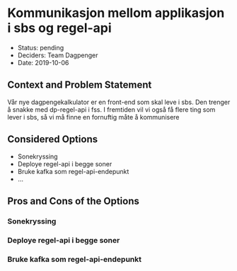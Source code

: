 # Kommunikasjon mellom applikasjon i sbs og regel-api 

* Status: pending
* Deciders: Team Dagpenger
* Date: 2019-10-06 

## Context and Problem Statement

Vår nye dagpengekalkulator er en front-end som skal leve i sbs. Den trenger å snakke med dp-regel-api i fss.
I fremtiden vil vi også få flere ting som lever i sbs, så vi må finne en fornuftig måte å kommunisere 

## Considered Options

* Sonekryssing 
* Deploye regel-api i begge soner
* Bruke kafka som regel-api-endepunkt 
* … 

## Pros and Cons of the Options 

### Sonekryssing 

### Deploye regel-api i begge soner

### Bruke kafka som regel-api-endepunkt 
